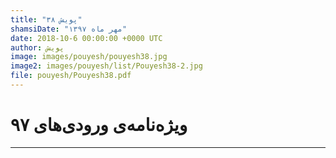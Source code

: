 ```yaml
---
title: "پویش ۳۸"
shamsiDate: "مهر ماه ۱۳۹۷"
date: 2018-10-6 00:00:00 +0000 UTC
author: پویش
image: images/pouyesh/pouyesh38.jpg
image2: images/pouyesh/list/Pouyesh38-2.jpg
file: pouyesh/Pouyesh38.pdf
---
```


ویژه‌‌نامه‌ی ورودی‌های ۹۷
===============

----
